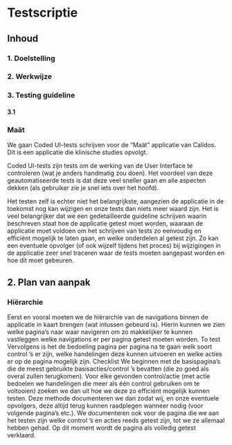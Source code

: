 

# Testscriptie

## Inhoud

### 1. Doelstelling

### 2. Werkwijze

### 3. Testing guideline

#### 3.1 


### 
### 



















### Maät
We gaan Coded UI-tests schrijven voor de “Maät” applicatie van Calidos. Dit is een applicatie die klinische studies opvolgt.

Coded UI-tests zijn tests om de werking van de User Interface te controleren (wat je anders handmatig zou doen). Het voordeel van deze geautomatiseerde tests is dat deze veel sneller gaan en alle aspecten dekken (als gebruiker zie je snel iets over het hoofd). 
 
Het testen zelf is echter niet het belangrijkste, aangezien de applicatie in de toekomst nog kan wijzigen en onze tests dan niets meer waard zijn. Het is veel belangrijker dat we een gedetailleerde guideline schrijven waarin beschreven staat hoe de applicatie getest moet worden, waaraan de applicatie moet voldoen om het schrijven van tests zo eenvoudig en efficiënt mogelijk te laten gaan, en welke onderdelen al getest zijn. Zo kan een eventuele opvolger (of ook wijzelf tijdens het proces) bij wijzigingen in de applicatie zeer snel traceren waar de tests moeten aangepast worden en hoe dit moet gebeuren. 


## 2. Plan van aanpak

### Hiërarchie
Eerst en vooral moeten we de hiërarchie van de navigations binnen de applicatie in kaart brengen (wat intussen gebeurd is). Hierin kunnen we zien welke pagina’s naar waar navigeren om zo makkelijker te kunnen vastleggen welke navigations er per pagina getest moeten worden. 
To test
Vervolgens is het de bedoeling pagina per pagina na te gaan welk soort control ’s er zijn, welke handelingen deze kunnen uitvoeren en welke acties er op de pagina mogelijk zijn. 
Checklist
We beginnen met de basispagina’s die de meest gebruikte basisacties/control ’s bevatten (die zo goed als overal zullen terugkomen). 
Voor elke gevonden control/actie (met actie bedoelen we handelingen die meer als één control gebruiken om te voltooien) zoeken we dan uit hoe we deze zo efficiënt mogelijk kunnen testen. Deze methode documenteren we dan zodat wij, en onze eventuele opvolgers, deze altijd terug kunnen raadplegen wanneer nodig (voor volgende pagina’s etc.). We documenteren ook voor de pagina die we aan het testen zijn welke control ’s en acties reeds getest zijn, tot we ze allemaal hebben gehad. Op dit moment wordt de pagina als volledig getest verklaard.












